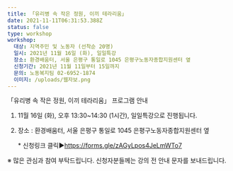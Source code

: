 ```yaml
---
title: 「유리병 속 작은 정원, 이끼 테라리움」
date: 2021-11-11T06:31:53.388Z
status: false
type: workshop
workshop:
  대상: 지역주민 및 노동자 (선착순 20명)
  일시: 2021년 11월 16일 (화), 일일특강
  장소: 환경배움터, 서울 은평구 통일로 1045 은평구노동자종합지원센터 옆
  신청기간: 2021년 11월 11일부터 15일까지
  문의: 노동복지팀 02-6952-1874
  이미지: /uploads/웹자보.png
---
```

「유리병 속 작은 정원, 이끼 테라리움」 프로그램 안내 

1. 11월 16일 (화), 오후 13:30~14:30 (1시간), 일일특강으로 진행됩니다.
2. 장소 : 환경배움터, 서울 은평구 통일로 1045 은평구노동자종합지원센터 옆 

   \* 신청링크 클릭▶[](<1. https://forms.gle/MdfAxEuKvu3qFNpd9>)https://forms.gle/zAGyLpos4JeLmWTo7

 ※ 많은 관심과 참여 부탁드립니다.  신청자분들께는 강의 전 안내 문자를 보내드립니다.